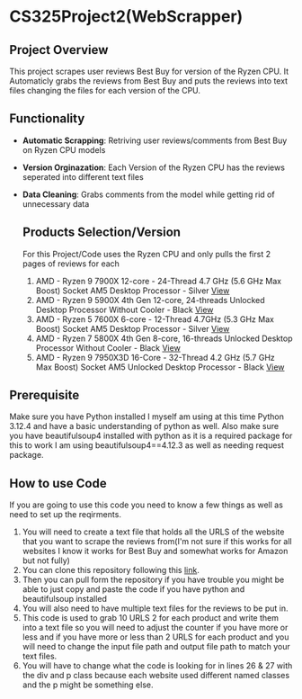 # CS325Project2(WebScrapper)
## Project Overview
This project scrapes user reviews Best Buy for version of the Ryzen CPU. It Automaticly grabs the reviews from Best Buy and puts the reviews into text files changing the files for each version of the CPU.

## Functionality 
- **Automatic Scrapping**: Retriving user reviews/comments from Best Buy on Ryzen CPU models
- **Version Orginazation**: Each Version of the Ryzen CPU has the reviews seperated into different text files
- **Data Cleaning**: Grabs comments from the model while getting rid of unnecessary data

  ## Products Selection/Version
  For this Project/Code uses the Ryzen CPU and only pulls the first 2 pages of reviews for each
  1. AMD - Ryzen 9 7900X 12-core - 24-Thread 4.7 GHz (5.6 GHz Max Boost) Socket AM5 Desktop Processor - Silver 
    [View](https://www.bestbuy.com/site/reviews/amd-ryzen-9-7900x-12-core-24-thread-4-7-ghz-5-6-ghz-max-boost-socket-am5-desktop-processor-silver/6519473?variant=A)
  2. AMD - Ryzen 9 5900X 4th Gen 12-core, 24-threads Unlocked Desktop Processor Without Cooler - Black
     [View](https://www.bestbuy.com/site/reviews/amd-ryzen-9-5900x-4th-gen-12-core-24-threads-unlocked-desktop-processor-without-cooler-black/6438942?variant=A)
  4. AMD - Ryzen 5 7600X 6-core - 12-Thread 4.7GHz (5.3 GHz Max Boost) Socket AM5 Desktop Processor - Silver
    [View](https://www.bestbuy.com/site/reviews/amd-ryzen-5-7600x-6-core-12-thread-4-7ghz-5-3-ghz-max-boost-socket-am5-desktop-processor-silver/6519479?variant=A)  
  5. AMD - Ryzen 7 5800X 4th Gen 8-core, 16-threads Unlocked Desktop Processor Without Cooler - Black
    [View](https://www.bestbuy.com/site/reviews/amd-ryzen-7-5800x-4th-gen-8-core-16-threads-unlocked-desktop-processor-without-cooler-black/6439000?variant=A)
  6.  AMD - Ryzen 9 7950X3D 16-Core - 32-Thread 4.2 GHz (5.7 GHz Max Boost) Socket AM5 Unlocked Desktop Processor - Black
    [View](https://www.bestbuy.com/site/reviews/amd-ryzen-9-7950x3d-16-core-32-thread-4-2-ghz-5-7-ghz-max-boost-socket-am5-unlocked-desktop-processor-black/6537138?variant=A)

## Prerequisite
  Make sure you have Python installed I myself am using at this time Python 3.12.4 and have a basic understanding of python as well.
  Also make sure you have beautifulsoup4 installed with python as it is a required package for this to work I am using beautifulsoup4==4.12.3 as well as needing request package.

## How to use Code
  If you are going to use this code you need to know a few things as well as need to set up the reqirments.
  1. You will need to create a text file that holds all the URLS of the website that you want to scrape the reviews from(I'm not sure if this works for all websites I know it works for Best Buy and somewhat works for Amazon but not fully)
  2. You can clone this repository following this [link](https://docs.github.com/en/repositories/creating-and-managing-repositories/cloning-a-repository).
  3. Then you can pull form the repository if you have trouble you might be able to just copy and paste the code if you have python and beautifulsoup installed
  4. You will also need to have multiple text files for the reviews to be put in.
  5. This code is used to grab 10 URLS 2 for each product and write them into a text file so you will need to adjust the counter if you have more or less and if you have more or less than 2 URLS for each product and you will need to change the input file path and output file path to match your text files.
  6. You will have to change what the code is looking for in lines 26 & 27 with the div and p class because each website used different named classes and the p might be something else.
  
